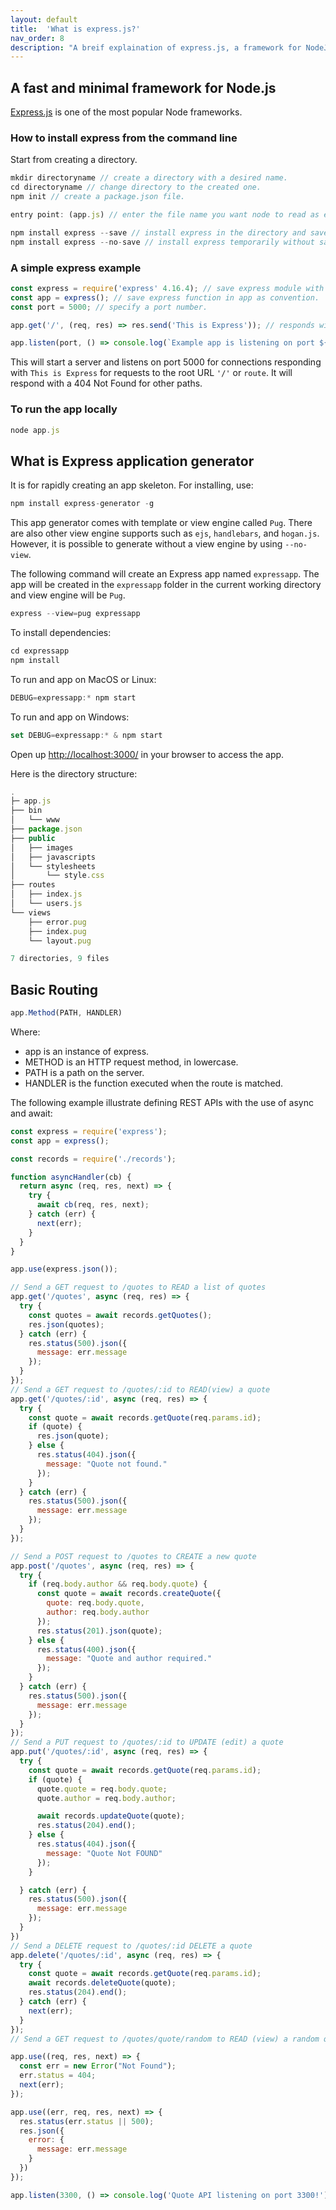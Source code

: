 ```yaml
---
layout: default
title:  'What is express.js?'
nav_order: 8
description: "A breif explaination of express.js, a framework for NodeJS and how to use it."
---
```


## A fast and minimal framework for Node.js

[Express.js](https://expressjs.com) is one of the most popular Node frameworks.

### How to install express from the command line

Start from creating a directory.

```js
mkdir directoryname // create a directory with a desired name.
cd directoryname // change directory to the created one.
npm init // create a package.json file.
```

```js
entry point: (app.js) // enter the file name you want node to read as entry point.
```

```js
npm install express --save // install express in the directory and save it as a dependency.
npm install express --no-save // install express temporarily without save it as a dependency.
```

### A simple express example

```js
const express = require('express' 4.16.4); // save express module with version in a constant named express.
const app = express(); // save express function in app as convention.
const port = 5000; // specify a port number.

app.get('/', (req, res) => res.send('This is Express')); // responds with "This is Express" to the browser."

app.listen(port, () => console.log(`Example app is listening on port ${port}!`));
```

This will start a server and listens on port 5000 for connections responding with ```This is Express``` for requests to the root URL ```'/'``` or ```route```. It will respond with a 404 Not Found for other paths.

### To run the app locally

```js
node app.js
```

## What is Express application generator

It is for rapidly creating an app skeleton. For installing, use:

```js
npm install express-generator -g
```

This app generator comes with template or view engine called ```Pug```. There are also other view engine supports such as ```ejs```, ```handlebars```, and ```hogan.js```. However, it is possible to generate without a view engine by using ```--no-view```.

The following command will create an Express app named ```expressapp```. The app will be created in the ```expressapp``` folder in the current working directory and view engine will be ```Pug```.

```js
express --view=pug expressapp
```

To install dependencies:

```js
cd expressapp
npm install
```

To run and app on MacOS or Linux:

```js
DEBUG=expressapp:* npm start
```

To run and app on Windows:

```js
set DEBUG=expressapp:* & npm start
```

Open up <http://localhost:3000/> in your browser to access the app.

Here is the directory structure:

```js
.
├─ app.js
├── bin
│   └── www
├── package.json
├── public
│   ├── images
│   ├── javascripts
│   └── stylesheets
│       └── style.css
├── routes
│   ├── index.js
│   └── users.js
└── views
    ├── error.pug
    ├── index.pug
    └── layout.pug

7 directories, 9 files
```

## Basic Routing

```js
app.Method(PATH, HANDLER)
```

Where:

* app is an instance of express.
* METHOD is an HTTP request method, in lowercase.
* PATH is a path on the server.
* HANDLER is the function executed when the route is matched.

The following example illustrate defining REST APIs with the use of async and await:

```js
const express = require('express');
const app = express();

const records = require('./records');

function asyncHandler(cb) {
  return async (req, res, next) => {
    try {
      await cb(req, res, next);
    } catch (err) {
      next(err);
    }
  }
}

app.use(express.json());

// Send a GET request to /quotes to READ a list of quotes
app.get('/quotes', async (req, res) => {
  try {
    const quotes = await records.getQuotes();
    res.json(quotes);
  } catch (err) {
    res.status(500).json({
      message: err.message
    });
  }
});
// Send a GET request to /quotes/:id to READ(view) a quote
app.get('/quotes/:id', async (req, res) => {
  try {
    const quote = await records.getQuote(req.params.id);
    if (quote) {
      res.json(quote);
    } else {
      res.status(404).json({
        message: "Quote not found."
      });
    }
  } catch (err) {
    res.status(500).json({
      message: err.message
    });
  }
});

// Send a POST request to /quotes to CREATE a new quote
app.post('/quotes', async (req, res) => {
  try {
    if (req.body.author && req.body.quote) {
      const quote = await records.createQuote({
        quote: req.body.quote,
        author: req.body.author
      });
      res.status(201).json(quote);
    } else {
      res.status(400).json({
        message: "Quote and author required."
      });
    }
  } catch (err) {
    res.status(500).json({
      message: err.message
    });
  }
});
// Send a PUT request to /quotes/:id to UPDATE (edit) a quote
app.put('/quotes/:id', async (req, res) => {
  try {
    const quote = await records.getQuote(req.params.id);
    if (quote) {
      quote.quote = req.body.quote;
      quote.author = req.body.author;

      await records.updateQuote(quote);
      res.status(204).end();
    } else {
      res.status(404).json({
        message: "Quote Not FOUND"
      });
    }

  } catch (err) {
    res.status(500).json({
      message: err.message
    });
  }
})
// Send a DELETE request to /quotes/:id DELETE a quote
app.delete('/quotes/:id', async (req, res) => {
  try {
    const quote = await records.getQuote(req.params.id);
    await records.deleteQuote(quote);
    res.status(204).end();
  } catch (err) {
    next(err);
  }
});
// Send a GET request to /quotes/quote/random to READ (view) a random quote

app.use((req, res, next) => {
  const err = new Error("Not Found");
  err.status = 404;
  next(err);
});

app.use((err, req, res, next) => {
  res.status(err.status || 500);
  res.json({
    error: {
      message: err.message
    }
  })
});

app.listen(3300, () => console.log('Quote API listening on port 3300!'));
```